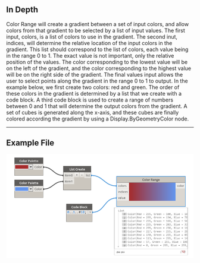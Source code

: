 ## In Depth
Color Range will create a gradient between a set of input colors, and allow colors from that gradient to be selected by a list of input values. The first input, colors, is a list of colors to use in the gradient. The second inut, indices, will determine the relative location of the input colors in the gradient. This list should correspond to the list of colors, each value being in the range 0 to 1. The exact value is not important, only the relative position of the values. The color corresponding to the lowest value will be on the left of the gradient, and the color corresponding to the highest value will be on the right side of the gradient. The final values input allows the user to select points along the gradient in the range 0 to 1 to output. In the example below, we first create two colors: red and green. The order of these colors in the gradient is determined by a list that we create with a code block. A third code block is used to create a range of numbers between 0 and 1 that will determine the output colors from the gradient. A set of cubes is generated along the x-axis, and these cubes are finally colored according the gradient by using a Display.ByGeometryColor node.
___
## Example File

![Color Range](./CoreNodeModels.ColorRange_img.jpg)

